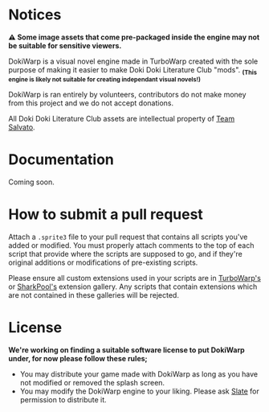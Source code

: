 # Notices
**⚠️ Some image assets that come pre-packaged inside the engine may not be suitable for sensitive viewers.**

DokiWarp is a visual novel engine made in TurboWarp created with the sole purpose of making it easier to make Doki Doki Literature Club "mods". **<sub>(This engine is likely not suitable for creating independant visual novels!)</sub>**

DokiWarp is ran entirely by volunteers, contributors do not make money from this project and we do not accept donations.

All Doki Doki Literature Club assets are intellectual property of [Team Salvato](https://teamsalvato.com/).


# Documentation
Coming soon.


# How to submit a pull request
Attach a `.sprite3` file to your pull request that contains all scripts you've added or modified.
You must properly attach comments to the top of each script that provide where the scripts are supposed to go, and if they're original additions or modifications of pre-existing scripts.

Please ensure all custom extensions used in your scripts are in [TurboWarp's](https://extensions.turbowarp.org/) or [SharkPool's](https://sharkpools-extensions.vercel.app/) extension gallery. Any scripts that contain extensions which are not contained in these galleries will be rejected.


# License
**We're working on finding a suitable software license to put DokiWarp under, for now please follow these rules;**
* You may distribute your game made with DokiWarp as long as you have not modified or removed the splash screen.
* You may modify the DokiWarp engine to your liking. Please ask [Slate](https://github.com/monika-fan70) for permission to distribute it.
